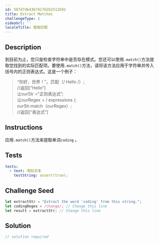 ```yaml
---
id: 587d7db4367417b2b2512b92
title: Extract Matches
challengeType: 1
videoUrl: ''
localeTitle: 提取匹配
---
```


## Description
<section id="description">到目前为止，您只是检查字符串中是否存在模式。您还可以使用<code>.match()</code>方法提取您找到的实际匹配项。要使用<code>.match()</code>方法，请将该方法应用于字符串并传入括号内的正则表达式。这是一个例子： <blockquote> “你好，世界！”。匹配（/ Hello /）; <br> //返回[“Hello”] <br>让ourStr =“正则表达式”; <br>让ourRegex = / expressions /; <br> ourStr.match（ourRegex）; <br> //返回[“表达式”] </blockquote></section>

## Instructions
<section id="instructions">应用<code>.match()</code>方法来提取单词<code>coding</code> 。 </section>

## Tests
<section id='tests'>

```yml
tests:
  - text: 測試文本
    testString: assert(true);

```

</section>

## Challenge Seed
<section id='challengeSeed'>

<div id='js-seed'>

```js
let extractStr = "Extract the word 'coding' from this string.";
let codingRegex = /change/; // Change this line
let result = extractStr; // Change this line

```

</div>



</section>

## Solution
<section id='solution'>

```js
// solution required
```
</section>
